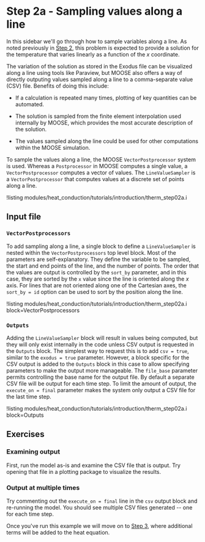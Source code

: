 # Step 2a - Sampling values along a line

In this sidebar we'll go through how to sample variables along a line.
As noted previously in [Step 2](heat_conduction/tutorials/introduction/therm_step02.md),
this problem is expected to provide a solution for the temperature that
varies linearly as a function of the $x$ coordinate.

The variation of the solution as stored in the Exodus file can be visualized
along a line using tools like Paraview, but MOOSE also offers a way of directly
outputing values sampled along a line to a comma-separate value (CSV) file. 
Benefits of doing this include:

 - If a calculation is repeated many times, plotting of key quantities can
be automated.

 - The solution is sampled from the finite element interpolation used internally
by MOOSE, which provides the most accurate description of the solution.

 - The values sampled along the line could be used for other computations within
the MOOSE simulation.

To sample the values along a line, the MOOSE `VectorPostprocessor` system is used.
Whereas a `Postprocessor` in MOOSE computes a single value, a `VectorPostprocessor`
computes a vector of values. The `LineValueSampler` is a `VectorPostprocessor`
that computes values at a discrete set of points along a line.

!listing modules/heat_conduction/tutorials/introduction/therm_step02a.i

## Input file

### `VectorPostprocessors`

To add sampling along a line, a single block to define a `LineValueSampler`
is nested within the `VectorPostprocessors` top level block. Most of the parameters
are self-explanatory. They define the variable to be sampled, the start and
end points of the line, and the number of points. The order that the values
are output is controlled by the `sort_by` parameter, and in this case, they
are sorted by the `x` value since the line is oriented along the $x$ axis.
For lines that are not oriented along one of the Cartesian axes, the `sort_by = id`
option can be used to sort by the position along the line.

!listing modules/heat_conduction/tutorials/introduction/therm_step02a.i block=VectorPostprocessors

### `Outputs`

Adding the `LineValueSampler` block will result in values being computed,
but they will only exist internally in the code unless CSV output is requested
in the `Outputs` block. The simplest way to request this is to add `csv = true`,
similar to the `exodus = true` parameter. However, a block specific for the CSV
output is added to the `Outputs` block in this case to allow specifying parameters
to make the output more manageable. The `file_base` parameter permits controlling
the base name for the output file. By default a separate CSV file will be output
for each time step. To limit the amount of output, the `execute_on = final` parameter
makes the system only output a CSV file for the last time step.

!listing modules/heat_conduction/tutorials/introduction/therm_step02a.i block=Outputs

## Exercises

### Examining output

First, run the model as-is and examine the CSV file that is output. Try opening that
file in a plotting package to visualize the results.

### Output at multiple times

Try commenting out the `execute_on = final` line in the `csv` output block and
re-running the model. You should see multiple CSV files generated -- one for
each time step.

Once you've run this example we will move on to
[Step 3](heat_conduction/tutorials/introduction/therm_step03.md), where additional terms will be
added to the heat equation.
